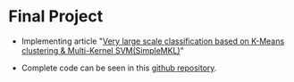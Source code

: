 # Final Project

- Implementing article "[Very large scale classification based on K-Means clustering & Multi-Kernel SVM(SimpleMKL)](https://dl.acm.org/doi/abs/10.1007/s00500-018-3041-0)"

- Complete code can be seen in this [github repository](https://github.com/salidotir/Classification-using-KMeans-and-SimpleMKL).
